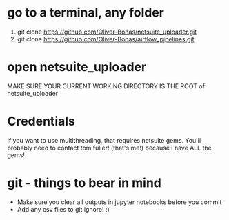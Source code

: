 # go to a terminal, any folder

1. git clone https://github.com/Oliver-Bonas/netsuite_uploader.git
2. git clone https://github.com/Oliver-Bonas/airflow_pipelines.git

# open netsuite_uploader

MAKE SURE YOUR CURRENT WORKING DIRECTORY IS THE ROOT of netsuite_uploader

# Credentials

If you want to use multithreading, that requires netsuite gems. 
You'll probably need to contact tom fuller! (that's me!) because i have ALL the gems!

# git - things to bear in mind

* Make sure you clear all outputs in jupyter notebooks before you commit
* Add any csv files to git ignore! :)
